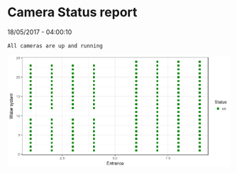 Camera Status report
================
18/05/2017 - 04:00:10

    All cameras are up and running

![](camreport_files/figure-markdown_github/unnamed-chunk-2-1.png)
